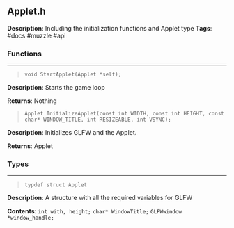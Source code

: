 ## Applet.h
**Description**: Including the initialization functions and Applet type
**Tags**: #docs #muzzle #api

### Functions
***

> `void StartApplet(Applet *self);`

**Description**: Starts the game loop

**Returns**: Nothing

> `Applet InitializeApplet(const int WIDTH, const int HEIGHT, const char* WINDOW_TITLE, int RESIZEABLE, int VSYNC);`

**Description**: Initializes GLFW and the Applet.

**Returns**: Applet

### Types
***

> `typdef struct Applet`

**Description**: A structure with all the required variables for GLFW

**Contents**: 
`int with, height;` 
`char* WindowTitle;`
`GLFWwindow *window_handle;`

